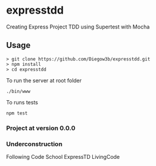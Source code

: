# expresstdd
Creating Express Project TDD using Supertest with Mocha

## Usage
```shell
> git clone https://github.com/Diegow3b/expresstdd.git
> npm install
> cd expresstdd
```
To run the server at root folder
```shell
./bin/www
```

To runs tests
```shell
npm test
```

### Project at version 0.0.0
### Underconstruction

Following Code School ExpressTD LivingCode

